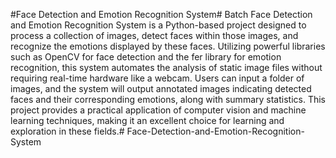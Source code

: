 #Face Detection and Emotion Recognition System#
 Batch Face Detection and Emotion Recognition System is a Python-based project designed to process a collection of images, detect faces within those images, and recognize the emotions displayed by these faces. Utilizing powerful libraries such as OpenCV for face detection and the fer library for emotion recognition, this system automates the analysis of static image files without requiring real-time hardware like a webcam. Users can input a folder of images, and the system will output annotated images indicating detected faces and their corresponding emotions, along with summary statistics. This project provides a practical application of computer vision and machine learning techniques, making it an excellent choice for learning and exploration in these fields.# Face-Detection-and-Emotion-Recognition-System
